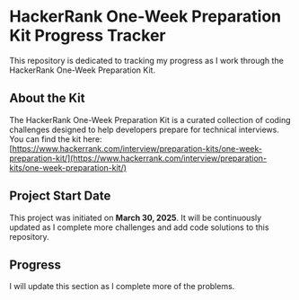 # HackerRank One-Week Preparation Kit Progress Tracker

This repository is dedicated to tracking my progress as I work through the HackerRank One-Week Preparation Kit.

## About the Kit

The HackerRank One-Week Preparation Kit is a curated collection of coding challenges designed to help developers prepare for technical interviews. You can find the kit here: [https://www.hackerrank.com/interview/preparation-kits/one-week-preparation-kit/](https://www.hackerrank.com/interview/preparation-kits/one-week-preparation-kit/)

## Project Start Date

This project was initiated on **March 30, 2025**. It will be continuously updated as I complete more challenges and add code solutions to this repository.

## Progress

I will update this section as I complete more of the problems.
